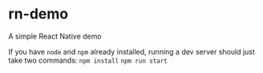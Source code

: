 # rn-demo
A simple React Native demo

If you have `node` and `npm` already installed, running a dev server should just take two commands:
`npm install`
`npm run start`
